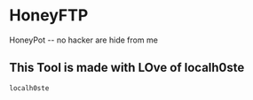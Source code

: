# HoneyFTP
HoneyPot -- no hacker are hide from me

## This Tool is made with LOve of localh0ste
```
localh0ste
```
